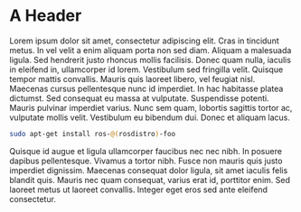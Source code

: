A Header
========

Lorem ipsum dolor sit amet, consectetur adipiscing elit. Cras in tincidunt metus. In vel velit a enim aliquam porta non sed diam. Aliquam a malesuada ligula. Sed hendrerit justo rhoncus mollis facilisis. Donec quam nulla, iaculis in eleifend in, ullamcorper id lorem. Vestibulum sed fringilla velit. Quisque tempor mattis convallis. Mauris quis laoreet libero, vel feugiat nisl. Maecenas cursus pellentesque nunc id imperdiet. In hac habitasse platea dictumst. Sed consequat eu massa at vulputate. Suspendisse potenti. Mauris pulvinar imperdiet varius. Nunc sem quam, lobortis sagittis tortor ac, vulputate mollis velit. Vestibulum eu bibendum dui. Donec et aliquam lacus.

~~~bash
sudo apt-get install ros-@(rosdistro)-foo
~~~

Quisque id augue et ligula ullamcorper faucibus nec nec nibh. In posuere dapibus pellentesque. Vivamus a tortor nibh. Fusce non mauris quis justo imperdiet dignissim. Maecenas consequat dolor ligula, sit amet iaculis felis blandit quis. Mauris nec quam consequat, varius erat id, porttitor enim. Sed laoreet metus ut laoreet convallis. Integer eget eros sed ante eleifend consectetur.
